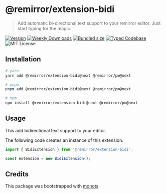 # @remirror/extension-bidi

> Add automatic bi-directional text support to your remirror editor. Just start typing for the magic.

[![Version][version]][npm] [![Weekly Downloads][downloads-badge]][npm] [![Bundled size][size-badge]][size] [![Typed Codebase][typescript]](./src/index.ts) ![MIT License][license]

[version]: https://flat.badgen.net/npm/v/@remirror/extension-bidi
[npm]: https://npmjs.com/package/@remirror/extension-bidi
[license]: https://flat.badgen.net/badge/license/MIT/purple
[size]: https://bundlephobia.com/result?p=@remirror/extension-bidi
[size-badge]: https://flat.badgen.net/bundlephobia/minzip/@remirror/extension-bidi
[typescript]: https://flat.badgen.net/badge/icon/TypeScript?icon=typescript&label
[downloads-badge]: https://badgen.net/npm/dw/@remirror/extension-bidi/red?icon=npm

## Installation

```bash
# yarn
yarn add @remirror/extension-bidi@next @remirror/pm@next

# pnpm
pnpm add @remirror/extension-bidi@next @remirror/pm@next

# npm
npm install @remirror/extension-bidi@next @remirror/pm@next
```

## Usage

This add bidirectional text support to your editor.

The following code creates an instance of this extension.

```ts
import { BidiExtension } from '@remirror/extension-bidi';

const extension = new BidiExtension();
```

## Credits

This package was bootstrapped with [monots].

[monots]: https://github.com/monots/monots
